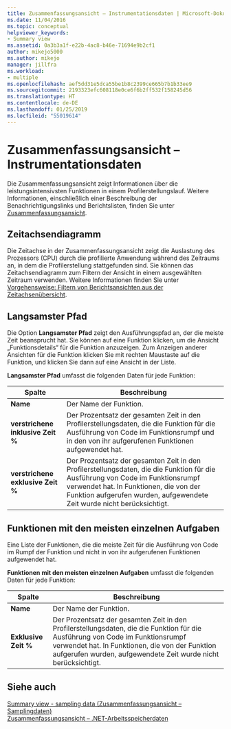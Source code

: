 ```yaml
---
title: Zusammenfassungsansicht – Instrumentationsdaten | Microsoft-Dokumentation
ms.date: 11/04/2016
ms.topic: conceptual
helpviewer_keywords:
- Summary view
ms.assetid: 0a3b3a1f-e22b-4ac8-b46e-71694e9b2cf1
author: mikejo5000
ms.author: mikejo
manager: jillfra
ms.workload:
- multiple
ms.openlocfilehash: aef5dd31e5dca55be1b8c2399ce665b7b1b33ee9
ms.sourcegitcommit: 2193323efc608118e0ce6f6b2ff532f158245d56
ms.translationtype: HT
ms.contentlocale: de-DE
ms.lasthandoff: 01/25/2019
ms.locfileid: "55019614"
---
```

# <a name="summary-view---instrumentation-data"></a>Zusammenfassungsansicht – Instrumentationsdaten
Die Zusammenfassungsansicht zeigt Informationen über die leistungsintensivsten Funktionen in einem Profilerstellungslauf. Weitere Informationen, einschließlich einer Beschreibung der Benachrichtigungslinks und Berichtslisten, finden Sie unter [Zusammenfassungsansicht](../profiling/summary-view.md).  
  
## <a name="timeline-graph"></a>Zeitachsendiagramm  
 Die Zeitachse in der Zusammenfassungsansicht zeigt die Auslastung des Prozessors (CPU) durch die profilierte Anwendung während des Zeitraums an, in dem die Profilerstellung stattgefunden sind. Sie können das Zeitachsendiagramm zum Filtern der Ansicht in einem ausgewählten Zeitraum verwenden. Weitere Informationen finden Sie unter [Vorgehensweise: Filtern von Berichtsansichten aus der Zeitachsenübersicht](../profiling/how-to-filter-report-views-from-the-summary-timeline.md).  
  
## <a name="hot-path"></a>Langsamster Pfad  
 Die Option **Langsamster Pfad** zeigt den Ausführungspfad an, der die meiste Zeit beansprucht hat. Sie können auf eine Funktion klicken, um die Ansicht „Funktionsdetails“ für die Funktion anzuzeigen. Zum Anzeigen anderer Ansichten für die Funktion klicken Sie mit rechten Maustaste auf die Funktion, und klicken Sie dann auf eine Ansicht in der Liste.  
  
 **Langsamster Pfad** umfasst die folgenden Daten für jede Funktion:  
  
|Spalte|Beschreibung|  
|------------|-----------------|  
|**Name**|Der Name der Funktion.|  
|**verstrichene inklusive Zeit %**|Der Prozentsatz der gesamten Zeit in den Profilerstellungsdaten, die die Funktion für die Ausführung von Code im Funktionsrumpf und in den von ihr aufgerufenen Funktionen aufgewendet hat.|  
|**verstrichene exklusive Zeit %**|Der Prozentsatz der gesamten Zeit in den Profilerstellungsdaten, die die Funktion für die Ausführung von Code im Funktionsrumpf verwendet hat. In Funktionen, die von der Funktion aufgerufen wurden, aufgewendete Zeit wurde nicht berücksichtigt.|  
  
## <a name="functions-with-most-individual-work"></a>Funktionen mit den meisten einzelnen Aufgaben  
 Eine Liste der Funktionen, die die meiste Zeit für die Ausführung von Code im Rumpf der Funktion und nicht in von ihr aufgerufenen Funktionen aufgewendet hat.  
  
 **Funktionen mit den meisten einzelnen Aufgaben** umfasst die folgenden Daten für jede Funktion:  
  
|Spalte|Beschreibung|  
|------------|-----------------|  
|**Name**|Der Name der Funktion.|  
|**Exklusive Zeit %**|Der Prozentsatz der gesamten Zeit in den Profilerstellungsdaten, die die Funktion für die Ausführung von Code im Funktionsrumpf verwendet hat. In Funktionen, die von der Funktion aufgerufen wurden, aufgewendete Zeit wurde nicht berücksichtigt.|  
  
## <a name="see-also"></a>Siehe auch  
 [Summary view - sampling data (Zusammenfassungsansicht – Samplingdaten)](../profiling/summary-view-sampling-data.md)   
 [Zusammenfassungsansicht – .NET-Arbeitsspeicherdaten](../profiling/summary-view-dotnet-memory-data.md)